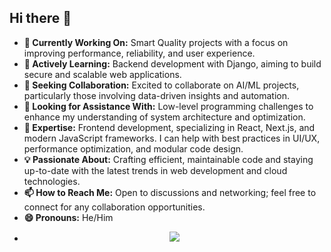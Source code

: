## Hi there 👋

- **🔭 Currently Working On:** Smart Quality projects with a focus on improving performance, reliability, and user experience.
- **🌱 Actively Learning:** Backend development with Django, aiming to build secure and scalable web applications.
- **👯 Seeking Collaboration:** Excited to collaborate on AI/ML projects, particularly those involving data-driven insights and automation.
- **🤔 Looking for Assistance With:** Low-level programming challenges to enhance my understanding of system architecture and optimization.
- **💬 Expertise:** Frontend development, specializing in React, Next.js, and modern JavaScript frameworks. I can help with best practices in UI/UX, performance optimization, and modular code design.
- **💡 Passionate About:** Crafting efficient, maintainable code and staying up-to-date with the latest trends in web development and cloud technologies.
- **📫 How to Reach Me:** Open to discussions and networking; feel free to connect for any collaboration opportunities.
- **😄 Pronouns:** He/Him
- <p align="center">
  <a href="https://skillicons.dev">
    <img src="https://skillicons.dev/icons?i=git,kubernetes,docker,c,vim" />
  </a>
</p>
